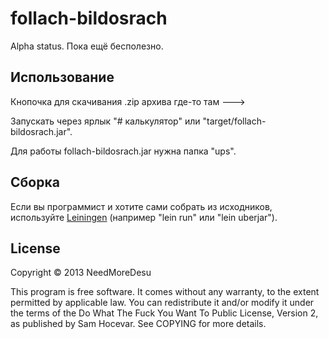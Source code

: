 # follach-bildosrach

Alpha status. Пока ещё бесполезно.

## Использование

Кнопочка для скачивания .zip архива где-то там --->

Запускать через ярлык "# калькулятор" или "target/follach-bildosrach.jar".

Для работы follach-bildosrach.jar нужна папка "ups".

## Сборка
Если вы программист и хотите сами собрать из исходников, используйте [Leiningen](http://github.com/technomancy/leiningen/)
(например "lein run" или "lein uberjar").


## License

Copyright © 2013 NeedMoreDesu

This program is free software. It comes without any warranty, to
the extent permitted by applicable law. You can redistribute it
and/or modify it under the terms of the Do What The Fuck You Want
To Public License, Version 2, as published by Sam Hocevar. See
COPYING for more details.
